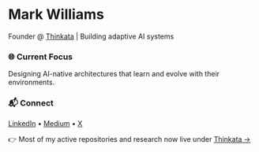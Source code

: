 # Mark Williams
Founder @ [Thinkata](https://github.com/Thinkata) | Building adaptive AI systems

### 🌐 Current Focus
Designing AI-native architectures that learn and evolve with their environments.

### 📬 Connect
[LinkedIn](https://linkedin.com/in/mark-williams-founder) • [Medium](https://markjwilliams.medium.com) • [X](https://x.com/ThinkataUSA)

👉 Most of my active repositories and research now live under [Thinkata →](https://github.com/Thinkata)
